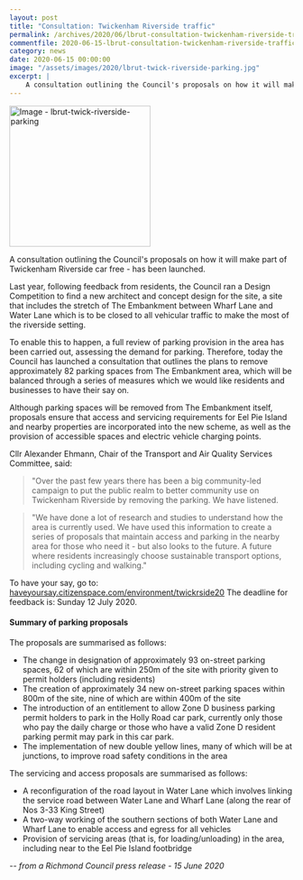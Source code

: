 ```yaml
---
layout: post
title: "Consultation: Twickenham Riverside traffic"
permalink: /archives/2020/06/lbrut-consultation-twickenham-riverside-traffic.html
commentfile: 2020-06-15-lbrut-consultation-twickenham-riverside-traffic
category: news
date: 2020-06-15 00:00:00
image: "/assets/images/2020/lbrut-twick-riverside-parking.jpg"
excerpt: |
    A consultation outlining the Council's proposals on how it will make part of Twickenham Riverside car free - has been launched.
---
```

<a href="/assets/images/2020/lbrut-twick-riverside-parking.jpg" title="Click for a larger image"><img src="/assets/images/2020/lbrut-twick-riverside-parking-thumb.jpg" width="250" alt="Image - lbrut-twick-riverside-parking"  class="photo right"/></a>

A consultation outlining the Council's proposals on how it will make part of Twickenham Riverside car free - has been launched.

Last year, following feedback from residents, the Council ran a Design Competition to find a new architect and concept design for the site, a site that includes the stretch of The Embankment between Wharf Lane and Water Lane which is to be closed to all vehicular traffic to make the most of the riverside setting.

To enable this to happen, a full review of parking provision in the area has been carried out, assessing the demand for parking. Therefore, today the Council has launched a consultation that outlines the plans to remove approximately 82 parking spaces from The Embankment area, which will be balanced through a series of measures which we would like residents and businesses to have their say on.

Although parking spaces will be removed from The Embankment itself, proposals ensure that access and servicing requirements for Eel Pie Island and nearby properties are incorporated into the new scheme, as well as the provision of accessible spaces and electric vehicle charging points.

Cllr Alexander Ehmann, Chair of the Transport and Air Quality Services Committee, said:

> "Over the past few years there has been a big community-led campaign to put the public realm to better community use on Twickenham Riverside by removing the parking. We have listened.

> "We have done a lot of research and studies to understand how the area is currently used. We have used this information to create a series of proposals that maintain access and parking in the nearby area for those who need it - but also looks to the future.  A future where residents increasingly choose sustainable transport options, including cycling and walking."

To have your say, go to:  [haveyoursay.citizenspace.com/environment/twickrside20](https://haveyoursay.citizenspace.com/environment/twickrside20 )  The deadline for feedback is: Sunday 12 July 2020.

#### Summary of parking proposals

The proposals are summarised as follows:

- The change in designation of approximately 93 on-street parking spaces, 62 of which are within 250m of the site with priority given to permit holders (including residents)
- The creation of approximately 34 new on-street parking spaces within 800m of the site, nine of which are within 400m of the site
- The introduction of an entitlement to allow Zone D business parking permit holders to park in the Holly Road car park, currently only those who pay the daily charge or those who have a valid Zone D resident parking permit may park in this car park.
- The implementation of new double yellow lines, many of which will be at junctions, to improve road safety conditions in the area

The servicing and access proposals are summarised as follows:

- A reconfiguration of the road layout in Water Lane which involves linking the service road between Water Lane and Wharf Lane (along the rear of Nos 3-33 King Street)
- A two-way working of the southern sections of both Water Lane and Wharf Lane to enable access and egress for all vehicles
- Provision of servicing areas (that is, for loading/unloading) in the area, including near to the Eel Pie Island footbridge

<cite>-- from a Richmond Council press release - 15 June 2020</cite>
